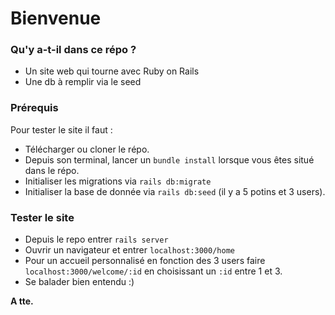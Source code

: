# Bienvenue

### Qu'y a-t-il dans ce répo ?

* Un site web qui tourne avec Ruby on Rails
* Une db à remplir via le seed

### Prérequis

Pour tester le site il faut :
* Télécharger ou cloner le répo.
* Depuis son terminal, lancer un `bundle install` lorsque vous êtes situé dans le répo.
* Initialiser les migrations via `rails db:migrate`
* Initialiser la base de donnée via `rails db:seed` (il y a 5 potins et 3 users).

### Tester le site
* Depuis le repo entrer `rails server`
* Ouvrir un navigateur et entrer `localhost:3000/home`
* Pour un accueil personnalisé en fonction des 3 users faire `localhost:3000/welcome/:id` en choisissant un `:id` entre 1 et 3.
* Se balader bien entendu :)

**A tte.**
